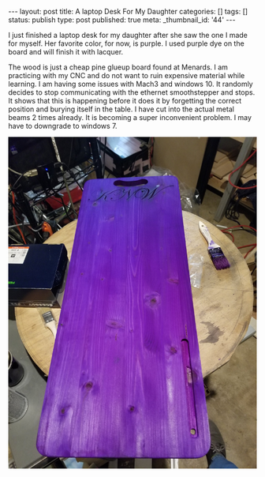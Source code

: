 \--- layout: post title: A laptop Desk For My Daughter categories: [] tags: []
status: publish type: post published: true meta: _thumbnail_id: '44' \---

I just finished a laptop desk for my daughter after she saw the one I made for
myself. Her favorite color, for now, is purple. I used purple dye on the board
and will finish it with lacquer.

The wood is just a cheap pine glueup board found at Menards. I am practicing
with my CNC and do not want to ruin expensive material while learning. I am
having some issues with Mach3 and windows 10. It randomly decides to stop
communicating with the ethernet smoothstepper and stops. It shows that this is
happening before it does it by forgetting the correct position and burying
itself in the table. I have cut into the actual metal beams 2 times already.
It is becoming a super inconvenient problem. I may have to downgrade to
windows 7.

![KallilaptopTable.jpg](/img/KallilaptopTable.jpg)

